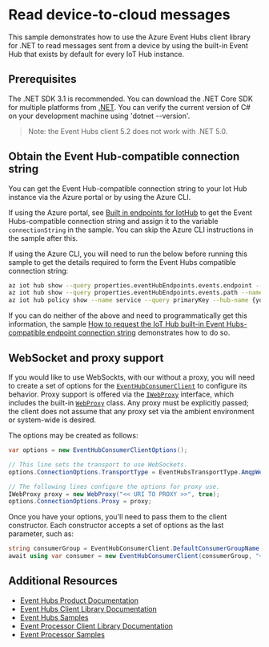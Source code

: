 # Read device-to-cloud messages

This sample demonstrates how to use the Azure Event Hubs client library for .NET to read messages sent from a device by using the built-in Event Hub that exists by default for every IoT Hub instance.

## Prerequisites

The .NET SDK 3.1 is recommended. You can download the .NET Core SDK for multiple platforms from [.NET](https://www.microsoft.com/net/download/all). You can verify the current version of C# on your development machine using 'dotnet --version'.

> Note: the Event Hubs client 5.2 does not work with .NET 5.0.

## Obtain the Event Hub-compatible connection string

You can get the Event Hub-compatible connection string to your Iot Hub instance via the Azure portal or by using the Azure CLI.

If using the Azure portal, see [Built in endpoints for IotHub](https://docs.microsoft.com/en-us/azure/iot-hub/iot-hub-devguide-messages-read-builtin#read-from-the-built-in-endpoint) to get the Event Hubs-compatible connection string and assign it to the variable `connectionString` in the sample. You can skip the Azure CLI instructions in the sample after this.

If using the Azure CLI, you will need to run the below before running this sample to get the details required to form the Event Hubs compatible connection string:

```bash
az iot hub show --query properties.eventHubEndpoints.events.endpoint --name {your IoT Hub name}
az iot hub show --query properties.eventHubEndpoints.events.path --name {your IoT Hub name}
az iot hub policy show --name service --query primaryKey --hub-name {your IoT Hub name}
```

If you can do neither of the above and need to programmatically get this information, the sample [How to request the IoT Hub built-in Event Hubs-compatible endpoint connection string](https://github.com/Azure/azure-sdk-for-net/blob/master/samples/iothub-connect-to-eventhubs/README.md) demonstrates how to do so.

## WebSocket and proxy support

If you would like to use WebSockts, with our without a proxy, you will need to create a set of options for the [`EventHubConsumerClient`](https://docs.microsoft.com/en-us/dotnet/api/azure.messaging.eventhubs.consumer.eventhubconsumerclient?view=azure-dotnet) to configure its behavior.  Proxy support is offered via the [`IWebProxy`](https://docs.microsoft.com/dotnet/api/system.net.iwebproxy?view=netcore-3.1) interface, which includes the built-in [`WebProxy`](https://docs.microsoft.com/dotnet/api/system.net.webproxy?view=netcore-3.1) class.  Any proxy must be explicitly passed; the client does not assume that any proxy set via the ambient environment or system-wide is desired.

The options may be created as follows:

```csharp
var options = new EventHubConsumerClientOptions();

// This line sets the transport to use WebSockets.
options.ConnectionOptions.TransportType = EventHubsTransportType.AmqpWebSockets;

// The following lines configure the options for proxy use.
IWebProxy proxy = new WebProxy("<< URI TO PROXY >>", true);
options.ConnectionOptions.Proxy = proxy;
```

Once you have your options, you'll need to pass them to the client constructor. Each constructor accepts a set of options as the last parameter, such as:

```csharp
string consumerGroup = EventHubConsumerClient.DefaultConsumerGroupName;
await using var consumer = new EventHubConsumerClient(consumerGroup, "<< CONNECTION STRING >>", "<< EVENT HUB >>", options);
```

## Additional Resources

- [Event Hubs Product Documentation](https://docs.microsoft.com/azure/event-hubs/)
- [Event Hubs Client Library Documentation](https://github.com/Azure/azure-sdk-for-net/tree/master/sdk/eventhub/Azure.Messaging.EventHubs/README.md)
- [Event Hubs Samples](https://github.com/Azure/azure-sdk-for-net/blob/master/sdk/eventhub/Azure.Messaging.EventHubs/samples/README.md)
- [Event Processor Client Library Documentation](https://github.com/Azure/azure-sdk-for-net/tree/master/sdk/eventhub/Azure.Messaging.EventHubs.Processor/README.md)
- [Event Processor Samples](https://github.com/Azure/azure-sdk-for-net/blob/master/sdk/eventhub/Azure.Messaging.EventHubs.Processor/samples/README.md)
